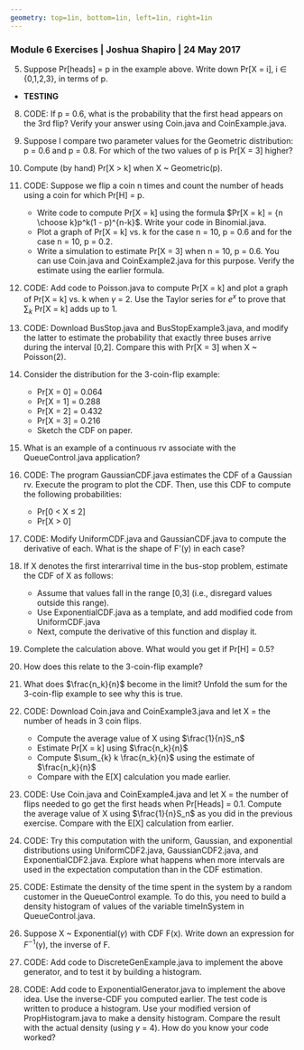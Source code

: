 ```yaml
---
geometry: top=1in, bottom=1in, left=1in, right=1in
---
```


### Module 6 Exercises | Joshua Shapiro | 24 May 2017

5. Suppose Pr[heads] = p in the example above. Write down Pr[X = i], i $\in$ {0,1,2,3}, in terms of p.

* **TESTING**

8. CODE: If p = 0.6, what is the probability that the first head appears on the 3rd flip? Verify your answer using Coin.java and CoinExample.java.

9. Suppose I compare two parameter values for the Geometric distribution: p = 0.6 and p = 0.8. For which of the two values of p is Pr[X = 3] higher?

10. Compute (by hand) Pr[X > k] when X ~ Geometric(p).

11. CODE: Suppose we flip a coin n times and count the number of heads using a coin for which Pr[H] = p.
    * Write code to compute Pr[X = k] using the formula $Pr[X = k] = {n \choose k}p^k(1 - p)^{n-k}$. Write your code in Binomial.java.
    * Plot a graph of Pr[X = k] vs. k for the case n = 10, p = 0.6 and for the case n = 10, p = 0.2.
    * Write a simulation to estimate Pr[X = 3] when n = 10, p = 0.6. You can use Coin.java and CoinExample2.java for this purpose. Verify the estimate using the earlier formula.

13. CODE: Add code to Poisson.java to compute Pr[X = k] and plot a graph of Pr[X = k] vs. k when $\gamma$ = 2. Use the Taylor series for $e^x$ to prove that $\sum_{k}$ Pr[X = k] adds up to 1.

14. CODE: Download BusStop.java and BusStopExample3.java, and modify the latter to estimate the probability that exactly three buses arrive during the interval [0,2]. Compare this with Pr[X = 3] when X ~ Poisson(2).

19. Consider the distribution for the 3-coin-flip example:
    * Pr[X = 0] = 0.064
    * Pr[X = 1] = 0.288
    * Pr[X = 2] = 0.432
    * Pr[X = 3] = 0.216
    * Sketch the CDF on paper.

23. What is an example of a continuous rv associate with the QueueControl.java application?

25. CODE: The program GaussianCDF.java estimates the CDF of a Gaussian rv. Execute the program to plot the CDF. Then, use this CDF to compute the following probabilities:
    * Pr[0 < X $\leq$ 2]
    * Pr[X > 0]

26. CODE: Modify UniformCDF.java and GaussianCDF.java to compute the derivative of each. What is the shape of F'(y) in each case?

27. If X denotes the first interarrival time in the bus-stop problem, estimate the CDF of X as follows:
    * Assume that values fall in the range [0,3] (i.e., disregard values outside this range).
    * Use ExponentialCDF.java as a template, and add modified code from UniformCDF.java
    * Next, compute the derivative of this function and display it.

28. Complete the calculation above. What would you get if Pr[H] = 0.5?

29. How does this relate to the 3-coin-flip example?

31. What does $\frac{n_k}{n}$ become in the limit? Unfold the sum for the 3-coin-flip example to see why this is true.

32. CODE: Download Coin.java and CoinExample3.java and let X = the number of heads in 3 coin flips.
    * Compute the average value of X using $\frac{1}{n}S_n$
    * Estimate Pr[X = k] using $\frac{n_k}{n}$
    * Compute $\sum_{k} k \frac{n_k}{n}$ using the estimate of $\frac{n_k}{n}$
    * Compare with the E[X] calculation you made earlier.

33. CODE: Use Coin.java and CoinExample4.java and let X = the number of flips needed to go get the first heads when Pr[Heads] = 0.1. Compute the average value of X using $\frac{1}{n}S_n$ as you did in the previous exercise. Compare with the E[X] calculation from earlier.

34. CODE: Try this computation with the uniform, Gaussian, and exponential distributions using UniformCDF2.java, GaussianCDF2.java, and ExponentialCDF2.java. Explore what happens when more intervals are used in the expectation computation than in the CDF estimation.

40. CODE: Estimate the density of the time spent in the system by a random customer in the QueueControl example. To do this, you need to build a density histogram of values of the variable timeInSystem in QueueControl.java.

44. Suppose X ~ Exponential($\gamma$) with CDF F(x). Write down an expression for $F^{-1}$(y), the inverse of F.

46. CODE: Add code to DiscreteGenExample.java to implement the above generator, and to test it by building a histogram.

48. CODE: Add code to ExponentialGenerator.java to implement the above idea. Use the inverse-CDF you computed earlier. The test code is written to produce a histogram. Use your modified version of PropHistogram.java to make a density histogram. Compare the result with the actual density (using $\gamma$ = 4). How do you know your code worked?
